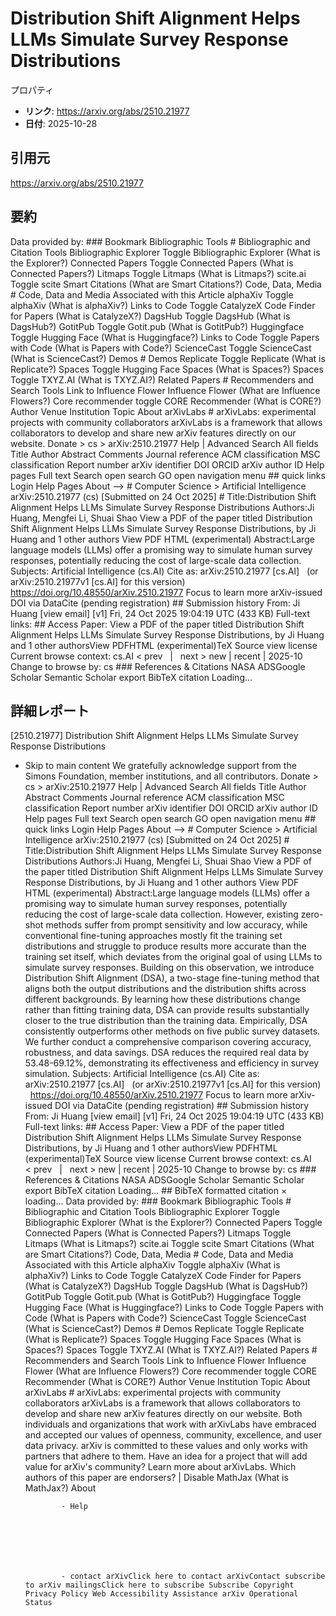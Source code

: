 # Distribution Shift Alignment Helps LLMs Simulate Survey Response Distributions

プロパティ  
- **リンク**: https://arxiv.org/abs/2510.21977  
- **日付**: 2025-10-28  

## 引用元
https://arxiv.org/abs/2510.21977

## 要約
Data provided by: ### Bookmark Bibliographic Tools # Bibliographic and Citation Tools Bibliographic Explorer Toggle Bibliographic Explorer (What is the Explorer?) Connected Papers Toggle Connected Papers (What is Connected Papers?) Litmaps Toggle Litmaps (What is Litmaps?) scite.ai Toggle scite Smart Citations (What are Smart Citations?) Code, Data, Media # Code, Data and Media Associated with this Article alphaXiv Toggle alphaXiv (What is alphaXiv?) Links to Code Toggle CatalyzeX Code Finder for Papers (What is CatalyzeX?) DagsHub Toggle DagsHub (What is DagsHub?) GotitPub Toggle Gotit.pub (What is GotitPub?) Huggingface Toggle Hugging Face (What is Huggingface?) Links to Code Toggle Papers with Code (What is Papers with Code?) ScienceCast Toggle ScienceCast (What is ScienceCast?) Demos # Demos Replicate Toggle Replicate (What is Replicate?) Spaces Toggle Hugging Face Spaces (What is Spaces?) Spaces Toggle TXYZ.AI (What is TXYZ.AI?) Related Papers # Recommenders and Search Tools Link to Influence Flower Influence Flower (What are Influence Flowers?) Core recommender toggle CORE Recommender (What is CORE?) Author Venue Institution Topic About arXivLabs # arXivLabs: experimental projects with community collaborators arXivLabs is a framework that allows collaborators to develop and share new arXiv features directly on our website. Donate &gt; cs &gt; arXiv:2510.21977 Help | Advanced Search All fields Title Author Abstract Comments Journal reference ACM classification MSC classification Report number arXiv identifier DOI ORCID arXiv author ID Help pages Full text Search open search GO open navigation menu ## quick links Login Help Pages About --> # Computer Science > Artificial Intelligence arXiv:2510.21977 (cs) [Submitted on 24 Oct 2025] # Title:Distribution Shift Alignment Helps LLMs Simulate Survey Response Distributions Authors:Ji Huang, Mengfei Li, Shuai Shao View a PDF of the paper titled Distribution Shift Alignment Helps LLMs Simulate Survey Response Distributions, by Ji Huang and 1 other authors View PDF HTML (experimental) Abstract:Large language models (LLMs) offer a promising way to simulate human survey responses, potentially reducing the cost of large-scale data collection. Subjects: Artificial Intelligence (cs.AI) Cite as: arXiv:2510.21977 [cs.AI] &nbsp; (or arXiv:2510.21977v1 [cs.AI] for this version) &nbsp; https://doi.org/10.48550/arXiv.2510.21977 Focus to learn more arXiv-issued DOI via DataCite (pending registration) ## Submission history From: Ji Huang [view email] [v1] Fri, 24 Oct 2025 19:04:19 UTC (433 KB) Full-text links: ## Access Paper: View a PDF of the paper titled Distribution Shift Alignment Helps LLMs Simulate Survey Response Distributions, by Ji Huang and 1 other authorsView PDFHTML (experimental)TeX Source view license Current browse context: cs.AI &lt;&nbsp;prev &nbsp; | &nbsp; next&nbsp;&gt; new | recent | 2025-10 Change to browse by: cs ### References &amp; Citations NASA ADSGoogle Scholar Semantic Scholar export BibTeX citation Loading...

## 詳細レポート
[2510.21977] Distribution Shift Alignment Helps LLMs Simulate Survey Response Distributions
  
  - Skip to main content We gratefully acknowledge support from the Simons Foundation, member institutions, and all contributors. Donate &gt; cs &gt; arXiv:2510.21977 Help | Advanced Search All fields Title Author Abstract Comments Journal reference ACM classification MSC classification Report number arXiv identifier DOI ORCID arXiv author ID Help pages Full text Search open search GO open navigation menu ## quick links Login Help Pages About --> # Computer Science > Artificial Intelligence arXiv:2510.21977 (cs) [Submitted on 24 Oct 2025] # Title:Distribution Shift Alignment Helps LLMs Simulate Survey Response Distributions Authors:Ji Huang, Mengfei Li, Shuai Shao View a PDF of the paper titled Distribution Shift Alignment Helps LLMs Simulate Survey Response Distributions, by Ji Huang and 1 other authors View PDF HTML (experimental) Abstract:Large language models (LLMs) offer a promising way to simulate human survey responses, potentially reducing the cost of large-scale data collection. However, existing zero-shot methods suffer from prompt sensitivity and low accuracy, while conventional fine-tuning approaches mostly fit the training set distributions and struggle to produce results more accurate than the training set itself, which deviates from the original goal of using LLMs to simulate survey responses. Building on this observation, we introduce Distribution Shift Alignment (DSA), a two-stage fine-tuning method that aligns both the output distributions and the distribution shifts across different backgrounds. By learning how these distributions change rather than fitting training data, DSA can provide results substantially closer to the true distribution than the training data. Empirically, DSA consistently outperforms other methods on five public survey datasets. We further conduct a comprehensive comparison covering accuracy, robustness, and data savings. DSA reduces the required real data by 53.48-69.12%, demonstrating its effectiveness and efficiency in survey simulation. Subjects: Artificial Intelligence (cs.AI) Cite as: arXiv:2510.21977 [cs.AI] &nbsp; (or arXiv:2510.21977v1 [cs.AI] for this version) &nbsp; https://doi.org/10.48550/arXiv.2510.21977 Focus to learn more arXiv-issued DOI via DataCite (pending registration) ## Submission history From: Ji Huang [view email] [v1] Fri, 24 Oct 2025 19:04:19 UTC (433 KB) Full-text links: ## Access Paper: View a PDF of the paper titled Distribution Shift Alignment Helps LLMs Simulate Survey Response Distributions, by Ji Huang and 1 other authorsView PDFHTML (experimental)TeX Source view license Current browse context: cs.AI &lt;&nbsp;prev &nbsp; | &nbsp; next&nbsp;&gt; new | recent | 2025-10 Change to browse by: cs ### References &amp; Citations NASA ADSGoogle Scholar Semantic Scholar export BibTeX citation Loading... ## BibTeX formatted citation &times; loading... Data provided by: ### Bookmark Bibliographic Tools # Bibliographic and Citation Tools Bibliographic Explorer Toggle Bibliographic Explorer (What is the Explorer?) Connected Papers Toggle Connected Papers (What is Connected Papers?) Litmaps Toggle Litmaps (What is Litmaps?) scite.ai Toggle scite Smart Citations (What are Smart Citations?) Code, Data, Media # Code, Data and Media Associated with this Article alphaXiv Toggle alphaXiv (What is alphaXiv?) Links to Code Toggle CatalyzeX Code Finder for Papers (What is CatalyzeX?) DagsHub Toggle DagsHub (What is DagsHub?) GotitPub Toggle Gotit.pub (What is GotitPub?) Huggingface Toggle Hugging Face (What is Huggingface?) Links to Code Toggle Papers with Code (What is Papers with Code?) ScienceCast Toggle ScienceCast (What is ScienceCast?) Demos # Demos Replicate Toggle Replicate (What is Replicate?) Spaces Toggle Hugging Face Spaces (What is Spaces?) Spaces Toggle TXYZ.AI (What is TXYZ.AI?) Related Papers # Recommenders and Search Tools Link to Influence Flower Influence Flower (What are Influence Flowers?) Core recommender toggle CORE Recommender (What is CORE?) Author Venue Institution Topic About arXivLabs # arXivLabs: experimental projects with community collaborators arXivLabs is a framework that allows collaborators to develop and share new arXiv features directly on our website. Both individuals and organizations that work with arXivLabs have embraced and accepted our values of openness, community, excellence, and user data privacy. arXiv is committed to these values and only works with partners that adhere to them. Have an idea for a project that will add value for arXiv's community? Learn more about arXivLabs. Which authors of this paper are endorsers? | Disable MathJax (What is MathJax?) About

                - Help

              

            
            
              

                - contact arXivClick here to contact arXivContact subscribe to arXiv mailingsClick here to subscribe Subscribe Copyright Privacy Policy Web Accessibility Assistance arXiv Operational Status
